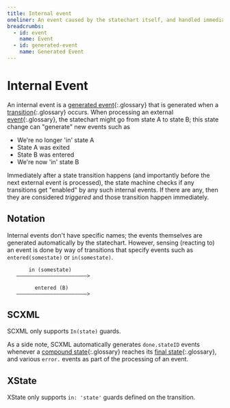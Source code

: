 ```yaml
---
title: Internal event
oneliner: An event caused by the statechart itself, and handled immediately
breadcrumbs:
  - id: event
    name: Event
  - id: generated-event
    name: Generated Event
---
```


# Internal Event

An internal event is a [generated event](generated-event.html){:.glossary} that is generated when a [transition](transition.html){:.glossary} occurs.  When processing an external [event](event.html){:.glossary}, the statechart might go from state A to state B; this state change can "generate" new events such as

* We're no longer 'in' state A
* State A was exited
* State B was entered
* We're now 'in' state B

Immediately after a state transition happens (and importantly before the next external event is processed), the state machine checks if any transitions get "enabled" by any such internal events.  If there are any, then they are considered _triggered_ and those transition happen immediately.


## Notation

Internal events don't have specific names; the events themselves are generated automatically by the statechart.  However, sensing (reacting to) an event is done by way of transitions that specify events such as `entered(somestate)` or `in(somestate)`.

```
       in (somestate)
   ———————————————————————>
```


```
         entered (B)
   ———————————————————————>
```


## SCXML

SCXML only supports `In(state)` guards.

As a side note, SCXML automatically generates `done.stateID` events whenever a [compound state](compound-state.html){:.glossary} reaches its [final state](final-state.html){:.glossary}, and various `error.` events as part of the processing of an event.

## XState

XState only supports `in: 'state'` guards defined on the transition.
